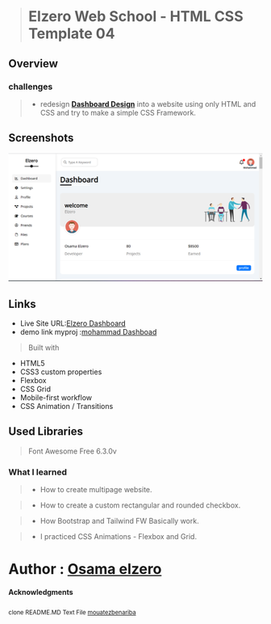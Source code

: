 > # Elzero Web School - HTML CSS Template 04

## Overview
### challenges
   > - redesign **[Dashboard Design](https://github.com/Mohammed-raida2000/Template04/edit/main/README.MD)** into a website using only HTML and CSS and try to make a simple CSS Framework.

## Screenshots
![](https://github.com/Mohammed-raida2000/Template04/blob/main/image/Screenshot%202023-03-17%20233435.png)

## Links
* Live Site URL:[Elzero Dashboard](https://elzerowebschool.github.io/HTML_And_CSS_Template_Four/index.html)
* demo link myproj :[mohammad Dashboad]( https://mohammed-raida2000.github.io/Template04/)

> Built with
* HTML5
* CSS3 custom properties
* Flexbox
* CSS Grid
* Mobile-first workflow
* CSS Animation / Transitions

## Used Libraries
> Font Awesome Free 6.3.0v

### What I learned
> - How to create multipage website.

> - How to create a custom rectangular and rounded checkbox.

> -  How Bootstrap and Tailwind FW Basically work.

> -  I practiced CSS Animations - Flexbox and Grid.


# Author : [Osama elzero](https://github.com/OsamaElzero)

#### Acknowledgments 
<sub> clone README.MD Text File [mouatezbenariba](https://github.com/mouatezbenariba)
 </sub>
